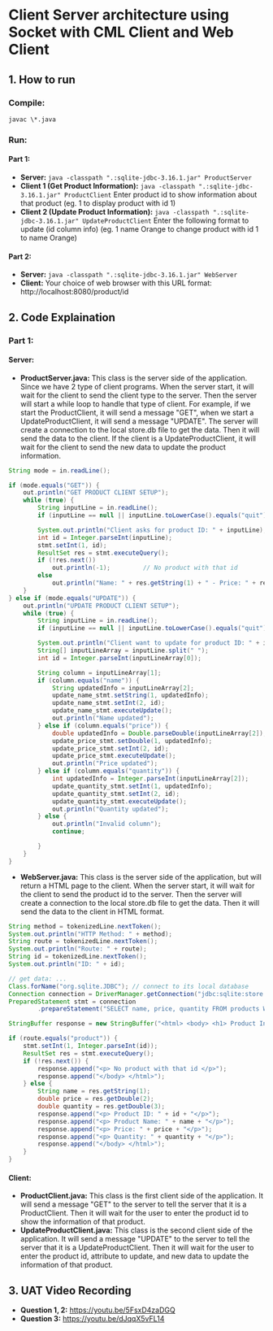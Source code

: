 # Client Server architecture using Socket with CML Client and Web Client

## 1. How to run

### Compile:

`javac \*.java`

### Run:

#### Part 1:

- <b>Server:</b> `java -classpath ".:sqlite-jdbc-3.16.1.jar" ProductServer`
- <b>Client 1 (Get Product Information):</b> `java -classpath ".:sqlite-jdbc-3.16.1.jar" ProductClient`
  Enter product id to show information about that product (eg. 1 to display product with id 1)
- <b>Client 2 (Update Product Information):</b> `java -classpath ".:sqlite-jdbc-3.16.1.jar" UpdateProductClient`
  Enter the following format to update (id column info) (eg. 1 name Orange to change product with id 1 to name Orange)

#### Part 2:

- <b>Server:</b> `java -classpath ".:sqlite-jdbc-3.16.1.jar" WebServer`
- <b>Client:</b> Your choice of web browser with this URL format: http://localhost:8080/product/id

## 2. Code Explaination

### Part 1:

#### Server:

- <b>ProductServer.java:</b> This class is the server side of the application. Since we have 2 type of client programs. When the server start, it will wait for the client to send the client type to the server. Then the server will start a while loop to handle that type of client. For example, if we start the ProductClient, it will send a message "GET", when we start a UpdateProductClient, it will send a message "UPDATE". The server will create a connection to the local store.db file to get the data. Then it will send the data to the client. If the client is a UpdateProductClient, it will wait for the client to send the new data to update the product information.

```java
String mode = in.readLine();

if (mode.equals("GET")) {
    out.println("GET PRODUCT CLIENT SETUP");
    while (true) {
        String inputLine = in.readLine();
        if (inputLine == null || inputLine.toLowerCase().equals("quit")) break;

        System.out.println("Client asks for product ID: " + inputLine);
        int id = Integer.parseInt(inputLine);
        stmt.setInt(1, id);
        ResultSet res = stmt.executeQuery();
        if (!res.next())
            out.println(-1);         // No product with that id
        else
            out.println("Name: " + res.getString(1) + " - Price: " + res.getDouble(2) + " - Quantity: " + res.getInt(3));
    }
} else if (mode.equals("UPDATE")) {
    out.println("UPDATE PRODUCT CLIENT SETUP");
    while (true) {
        String inputLine = in.readLine();
        if (inputLine == null || inputLine.toLowerCase().equals("quit")) break;

        System.out.println("Client want to update for product ID: " + inputLine);
        String[] inputLineArray = inputLine.split(" ");
        int id = Integer.parseInt(inputLineArray[0]);

        String column = inputLineArray[1];
        if (column.equals("name")) {
            String updatedInfo = inputLineArray[2];
            update_name_stmt.setString(1, updatedInfo);
            update_name_stmt.setInt(2, id);
            update_name_stmt.executeUpdate();
            out.println("Name updated");
        } else if (column.equals("price")) {
            double updatedInfo = Double.parseDouble(inputLineArray[2]);
            update_price_stmt.setDouble(1, updatedInfo);
            update_price_stmt.setInt(2, id);
            update_price_stmt.executeUpdate();
            out.println("Price updated");
        } else if (column.equals("quantity")) {
            int updatedInfo = Integer.parseInt(inputLineArray[2]);
            update_quantity_stmt.setInt(1, updatedInfo);
            update_quantity_stmt.setInt(2, id);
            update_quantity_stmt.executeUpdate();
            out.println("Quantity updated");
        } else {
            out.println("Invalid column");
            continue;

        }
    }
}
```

- <b>WebServer.java:</b> This class is the server side of the application, but will return a HTML page to the client. When the server start, it will wait for the client to send the product id to the server. Then the server will create a connection to the local store.db file to get the data. Then it will send the data to the client in HTML format.

```java
String method = tokenizedLine.nextToken();
System.out.println("HTTP Method: " + method);
String route = tokenizedLine.nextToken();
System.out.println("Route: " + route);
String id = tokenizedLine.nextToken();
System.out.println("ID: " + id);

// get data: ...
Class.forName("org.sqlite.JDBC"); // connect to its local database
Connection connection = DriverManager.getConnection("jdbc:sqlite:store.db");
PreparedStatement stmt = connection
        .prepareStatement("SELECT name, price, quantity FROM products WHERE productID = ?");

StringBuffer response = new StringBuffer("<html> <body> <h1> Product Information! </h1> ");

if (route.equals("product")) {
    stmt.setInt(1, Integer.parseInt(id));
    ResultSet res = stmt.executeQuery();
    if (!res.next()) {
        response.append("<p> No product with that id </p>");
        response.append("</body> </html>");
    } else {
        String name = res.getString(1);
        double price = res.getDouble(2);
        double quantity = res.getDouble(3);
        response.append("<p> Product ID: " + id + "</p>");
        response.append("<p> Product Name: " + name + "</p>");
        response.append("<p> Price: " + price + "</p>");
        response.append("<p> Quantity: " + quantity + "</p>");
        response.append("</body> </html>");
    }
}
```

#### Client:

- <b>ProductClient.java:</b> This class is the first client side of the application. It will send a message "GET" to the server to tell the server that it is a ProductClient. Then it will wait for the user to enter the product id to show the information of that product.
- <b>UpdateProductClient.java:</b> This class is the second client side of the application. It will send a message "UPDATE" to the server to tell the server that it is a UpdateProductClient. Then it will wait for the user to enter the product id, attribute to update, and new data to update the information of that product.

## 3. UAT Video Recording

- <b>Question 1, 2:</b> https://youtu.be/5FsxD4zaDGQ
- <b>Question 3:</b> https://youtu.be/dJqqX5vFL14

